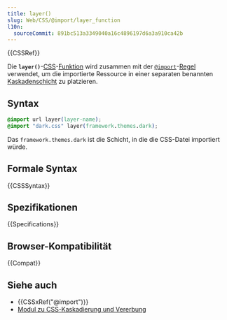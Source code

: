 ```yaml
---
title: layer()
slug: Web/CSS/@import/layer_function
l10n:
  sourceCommit: 891bc513a3349040a16c4896197d6a3a910ca42b
---
```


{{CSSRef}}

Die **`layer()`**-[CSS](/de/docs/Web/CSS)-[Funktion](/de/docs/Web/CSS/CSS_Values_and_Units/CSS_Value_Functions) wird zusammen mit der [`@import`](/de/docs/Web/CSS/@import)-[Regel](/de/docs/Web/CSS/CSS_syntax/At-rule) verwendet, um die importierte Ressource in einer separaten benannten [Kaskadenschicht](/de/docs/Web/CSS/@layer) zu platzieren.

## Syntax

```css
@import url layer(layer-name);
@import "dark.css" layer(framework.themes.dark);
```

Das `framework.themes.dark` ist die Schicht, in die die CSS-Datei importiert würde.

## Formale Syntax

{{CSSSyntax}}

## Spezifikationen

{{Specifications}}

## Browser-Kompatibilität

{{Compat}}

## Siehe auch

- {{CSSxRef("@import")}}
- [Modul zu CSS-Kaskadierung und Vererbung](/de/docs/Web/CSS/CSS_cascade)
